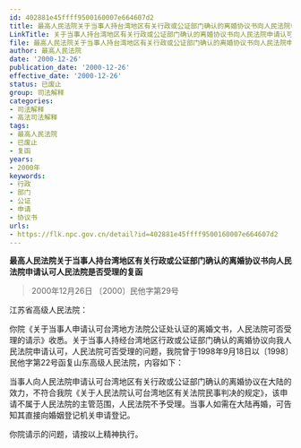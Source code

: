 ```yaml
---
id: 402881e45ffff9500160007e664607d2
title: 最高人民法院关于当事人持台湾地区有关行政或公证部门确认的离婚协议书向人民法院申请认可人民法院是否受理的复函
LinkTitle: 关于当事人持台湾地区有关行政或公证部门确认的离婚协议书向人民法院申请认可人民法院是否受理的复函（2000）
file: 最高人民法院关于当事人持台湾地区有关行政或公证部门确认的离婚协议书向人民法院申请认可人民法院是否受理的复函_20001226_402881e45ffff9500160007e664607d2.docx
author: 最高人民法院
date: '2000-12-26'
publication_date: '2000-12-26'
effective_date: '2000-12-26'
status: 已废止
group: 司法解释
categories:
- 司法解释
- 高法司法解释
tags:
- 最高人民法院
- 已废止
- 复函
years:
- 2000年
keywords:
- 行政
- 部门
- 公证
- 申请
- 协议书
urls:
- https://flk.npc.gov.cn/detail?id=402881e45ffff9500160007e664607d2
---
```


**最高人民法院关于当事人持台湾地区有关行政或公证部门确认的离婚协议书向人民法院申请认可人民法院是否受理的复函**

> 2000年12月26日 〔2000〕民他字第29号

江苏省高级人民法院：

你院《关于当事人申请认可台湾地方法院公证处认证的离婚文书，人民法院可否受理的请示》收悉。关于当事人持经台湾地区行政或公证部门确认的离婚协议向我人民法院申请认可，人民法院可否受理的问题，我院曾于1998年9月18日以〔1998〕民他字第22号函复山东高级人民法院，内容如下：

当事人向人民法院申请认可台湾地区有关行政或公证部门确认的离婚协议在大陆的效力，不符合我院《关于人民法院认可台湾地区有关法院民事判决的规定》，该申请不属于人民法院的主管范围，人民法院不予受理。当事人如需在大陆再婚，可告知其直接向婚姻登记机关申请登记。

你院请示的问题，请按以上精神执行。
